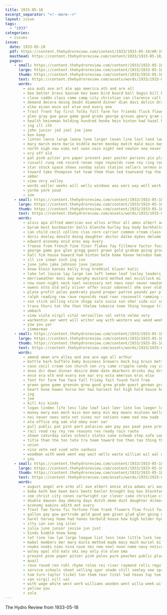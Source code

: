 ```yaml
---
title: 1933-05-18
excerpt_separator: "<!--more-->"
layout: issue
tags:
  - "1933"
categories:
  - issues
issue:
  date: 1933-05-18
  pdf: https://content.thehydroreview.com/content/1933/1933-05-18/HR-1933-05-18.pdf
  masthead: https://content.thehydroreview.com/content/1933/1933-05-18/masthead/HR-1933-05-18.jpg
  pages:
    - small: https://content.thehydroreview.com/content/1933/1933-05-18/small/HR-1933-05-18-01.jpg
      large: https://content.thehydroreview.com/content/1933/1933-05-18/large/HR-1933-05-18-01.jpg
      thumb: https://content.thehydroreview.com/content/1933/1933-05-18/thumbnails/HR-1933-05-18-01.jpg
      text: https://content.thehydroreview.com/assets/words/1933/1933-05-18/HR-1933-05-18-01.txt
      words:
        - asa audi axe art ale ago america ath and are all
        - bee better brass bascom bev been bird board ball begin bill basket brother began boy but band bryson buyers brought bik bobby beans brings brilliant boys bassler back
        - close caddo class came camp city christian can clarence call come colony caro church county clinton
        - demand decora doing doubt diamond dinner dian davi delvin drape day danger dolph duet
        - elke eisen ence est else end every ene
        - frost front fay first folks full farm for friends flock flowers ferns foo friday from ferguson
        - glen gray gue gave game good grado george graves geary gram grave
        - health heineman holding hundred henke hein hinton had hazel high held hes heaton hee hold her hamilton hatfield home hall hof harry hung has hydro
        - ing ill ith
        - john junior jed joel joe jane
        - ken keep
        - linton lance large leona lone larger leven line last land landing
        - mary march more marie middle maren monday match male main may moth moore means man method matthews made matter much mound miller miss majestic must matthew many mine
        - north nigh new nims not noon nain night ned newton nea never now nie noel
        - ory off old
        - pat pink pitzer pro paper present poor paster persons pio plants part pla perle pretty
        - russell rung reb record renee rope reynolds room rey ring reer ran
        - star stock space shows sunday sales station sellers sermon service san street sylvia school state spring sons stuff she sins sale shawnee standing sith smith special sim sly states saw saturday senior seller schedel salute second
        - toward take thompson tat team them than ted townsend top the tie thomas tate
        - umber
        - view very valley
        - words waller weeks will wells windows was wars way well work williams weatherford west went week with
        - yorke york youd
        - zoe
    - small: https://content.thehydroreview.com/content/1933/1933-05-18/small/HR-1933-05-18-02.jpg
      large: https://content.thehydroreview.com/content/1933/1933-05-18/large/HR-1933-05-18-02.jpg
      thumb: https://content.thehydroreview.com/content/1933/1933-05-18/thumbnails/HR-1933-05-18-02.jpg
      text: https://content.thehydroreview.com/assets/words/1933/1933-05-18/HR-1933-05-18-02.txt
      words:
        - alvis apa alfred american ave altus arthur all ames albert aud andis aloe ast and asia alva aubrey ard are ani
        - byrum best buckmaster balls blanche burley buy body burkhalter butter baby belle bitter brought business base brooke born basket ball but big bill bank bull
        - can child cecil collins clas corn carrier common cream class coffee colony clarence cor cleo city cau con charles cooker chesley
        - doris dooley donald doing daughter doctor dalke dykes delude dill dinner dick ditmore david doubt dail doyle days deal day death diamond dim dust
        - edward economy enid eres ewy every
        - froese from french fine finer flakes fay fillmore factor fossett frank fae for florence fitzpatrick fons friday frankfort favor fred fam ference folks
        - george game gus glen gregg guest grown gold graham going ground goods gilmore
        - hall him house howard hom hinton helm home haven herndon hamilton head helen hey hammer her hair hatfield hundred hodge hardin hydro hardware hon hazel henry hearing harris
        - ill ice inman inch ing ise
        - june john jake johnson jove janzen
        - know klein kansas kelly krug krehbiel kluver katic
        - lake let louise lay large lee left lemon leaf lasley leaders lard lunch leona lye lyons lynch
        - merriweather moni may murphy mustard method mal mccullock mildred made mat many mele muriel mar marie marguerite money mellow monday mor mel most maurine might mose more market man miss mon mitts mapel mound
        - now noon night neck noel necessary not nees near never newton
        - owens otto old only oliver offer oscar odonnell ohe over olds
        - plate profit poles pankratz pound proper patron pounds per pleasant pickles peace phillip power proud president point pullen pete park pure price
        - ralph reading row rave reynolds read roar roosevelt ramming raymond ross rear ruth rey rape rich reola
        - son stick selling stire shipp sale susie sun sher side sir sutton sese shirley special sapien stange screen short saturday such see steward smith sat sunday saving staples smoke still south save sey simpson sands school standard sell simi shirts size seo supper
        - trace thurs tat the than thelma tobacco tome thing tongue trip team toward ton ted tommy tae thousand tad talk taylor
        - umbach
        - view viola virgil vital versailles val vette velma very
        - warkentin war went will writer way with western wai wood week was why while world wife
        - yow you yar
        - zimmerman
    - small: https://content.thehydroreview.com/content/1933/1933-05-18/small/HR-1933-05-18-03.jpg
      large: https://content.thehydroreview.com/content/1933/1933-05-18/large/HR-1933-05-18-03.jpg
      thumb: https://content.thehydroreview.com/content/1933/1933-05-18/thumbnails/HR-1933-05-18-03.jpg
      text: https://content.thehydroreview.com/assets/words/1933/1933-05-18/HR-1933-05-18-03.txt
      words:
        - amend aman are alley and ane ace age all arthur
        - bottle bark buffalo baby business brewers beck big brain better ban back bacco beer butler bar boring bees best ben brewer brass bars beh
        - case cecil cream con church cen cry came cripple candy cay carnegie conte come city can compton cousin course ceo
        - does dir down dinner desire deme date dearborn drinks day dry dass dungan driver daily drinker duly door
        - ence era elk end every eve ear ery esta emerson eras else
        - font for farm fee face fall friday fait found ford from
        - green gone game greeson grow good grew grade guest german grown going
        - heart hone howes horse her has harvest hol high hold house home had hole hydro hover hin hinton heer
        - ing
        - jee
        - kill kis kinds
        - logan linden life less like leaf last leer late loo laeger look lens let liken lee
        - money mary man mech miss mon many min mey means mcaloon mellow messenger made mix marion more most milk may monday meals much must mis
        - nei never nees neta not nines nor nations name ned now nade
        - ota office ong oak old obey over oar
        - pull public pat pint part palacios pen pay pas paat pase president poo phillips people place per proper poe pack peri
        - rail read ray rey ree reasons res ready rain route
        - shown saturday sales schools states sane schwab step safe san sells slow smith sale service sat sunday safin say ser state setting standing ship shave star sot sid salon see streets scott
        - title than the ton tate tra team toward too then tao thing tho tolson try
        - union
        - vice veto ved vied vote vanhuss
        - woodman with week went way wait wells waste willian wil wal witt will wake was why while worth willard williams
        - you
    - small: https://content.thehydroreview.com/content/1933/1933-05-18/small/HR-1933-05-18-04.jpg
      large: https://content.thehydroreview.com/content/1933/1933-05-18/large/HR-1933-05-18-04.jpg
      thumb: https://content.thehydroreview.com/content/1933/1933-05-18/thumbnails/HR-1933-05-18-04.jpg
      text: https://content.thehydroreview.com/assets/words/1933/1933-05-18/HR-1933-05-18-04.txt
      words:
        - august angel are arms all ave albert annie atia adams ari augusta ane ani antes ace age and aid agent
        - baba bath bee been bars beets basler brought buy bas blockton big bag box bulk bassler born ballew bixler better burkhalter bien birth but beans bell business baby boy bickell brilliant bring bora butter bil bedford ben barnum bottle
        - cee christ city cones cartwright car clever cake christian cream charles class county can cash clara coffee come cor child coffer chee
        - double dawson day deming days dutch deme dust daughter ditmore dime dinner date dolores dainty dance doris
        - economy eakins edith ent every
        - frost fae fares fic fortune from frank flowers flow fruit fare first found front flower floyd fun friday for fancy fins few
        - gallon gay gow gertrude geld good gee given glad glen going gun gave geng gerry graves grape
        - harel harvey home had hanes herbold house how high holder hydro has harold homa her hatfield harry hed
        - itty ian ion ing isler
        - julia june junior jessie jun just
        - kinds kimble know keep
        - let line low lye large league list less lean little luck lee
        - mabel members mer mary minta method made macy much muriel mill may miss manner marriage minnie most many mies master man milk
        - nowka nooks nims nina nave nei now noel noon name navy notice not new
        - ooley opal old oats oki oey only ole olen oma
        - present pine paper pitzer pink poles pure peaches public place pearly pew pack price per president parker part points plenty pitter pound pay policy pee page pork pot
        - quail
        - reva round ren ruhl rhyme roles rei river raymond rolls regular rust ruby reen red rise resch rom rine
        - service schools shoot selling spor shade still seeley see sparks soap salad sage sale store seller shank shady senior shoe stack shia share soler sung saturday standard sare son schreck smith school she
        - tom turn taylor tickel ton them tear titel tad texas tay toe tho trip tae the tie talk try tow talman tates townsend tara tea thomas
        - van virgil vill val
        - with wage white west work williams wooden went willa week wilma way willie was want will well
        - yellow you
        - zola
---
```


The Hydro Review from 1933-05-18

<!--more-->

